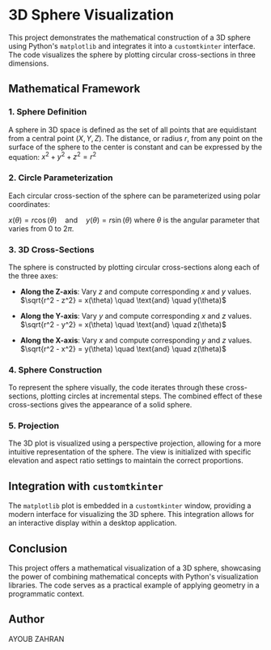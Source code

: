 # 3D Sphere Visualization

This project demonstrates the mathematical construction of a 3D sphere using Python's `matplotlib` and integrates it into a `customtkinter` interface. The code visualizes the sphere by plotting circular cross-sections in three dimensions.

## Mathematical Framework

### 1. Sphere Definition
A sphere in 3D space is defined as the set of all points that are equidistant from a central point $(X, Y, Z)$. The distance, or radius $r$, from any point on the surface of the sphere to the center is constant and can be expressed by the equation:
$x^2 + y^2 + z^2 = r^2$

### 2. Circle Parameterization
Each circular cross-section of the sphere can be parameterized using polar coordinates:

$x(\theta) = r \cos(\theta)\quad\text{and}\quad y(\theta) = r \sin(\theta)$
where $\theta$ is the angular parameter that varies from $0$ to $2\pi$.

### 3. 3D Cross-Sections
The sphere is constructed by plotting circular cross-sections along each of the three axes:

- **Along the Z-axis**: Vary $z$ and compute corresponding $x$ and $y$ values.
$\sqrt{r^2 - z^2} = x(\theta) \quad \text{and} \quad y(\theta)$

- **Along the Y-axis**: Vary $y$ and compute corresponding $x$ and $z$ values.
$\sqrt{r^2 - y^2} = x(\theta) \quad \text{and} \quad z(\theta)$

- **Along the X-axis**: Vary $x$ and compute corresponding $y$ and $z$ values.
$\sqrt{r^2 - x^2} = y(\theta) \quad \text{and} \quad z(\theta)$

### 4. Sphere Construction
To represent the sphere visually, the code iterates through these cross-sections, plotting circles at incremental steps. The combined effect of these cross-sections gives the appearance of a solid sphere.

### 5. Projection
The 3D plot is visualized using a perspective projection, allowing for a more intuitive representation of the sphere. The view is initialized with specific elevation and aspect ratio settings to maintain the correct proportions.

## Integration with `customtkinter`
The `matplotlib` plot is embedded in a `customtkinter` window, providing a modern interface for visualizing the 3D sphere. This integration allows for an interactive display within a desktop application.

## Conclusion
This project offers a mathematical visualization of a 3D sphere, showcasing the power of combining mathematical concepts with Python's visualization libraries. The code serves as a practical example of applying geometry in a programmatic context.

## Author
AYOUB ZAHRAN
